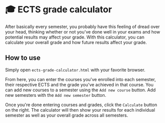 # 🎓 ECTS grade calculator
After basically every semester, you probably have this feeling of dread over
your head, thinking whether or not you've done well in your exams and how
potential results may affect your grade. With this calculator, you can calculate
your overall grade and how future results affect your grade.

## How to use
Simply open ``ects-grade-calculator.html`` with your favorite browser.

From here, you can enter the courses you've enrolled into each semester, their
respective ECTS and the grade you've achieved in that course. You can add new
courses to a semester using the ``Add new course`` button. Add new semesters
with the ``Add new semester`` button.

Once you're done entering courses and grades, click the ``Calculate`` button
on the right. The calculator will then show your results for each individual
semester as well as your overall grade across all semesters.
